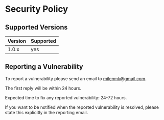 # Security Policy

## Supported Versions

| Version | Supported          |
|---------| ------------------ |
| 1.0.x   | yes                |

## Reporting a Vulnerability

To report a vulnerability please send an email to milenmk@gmail.com.

The first reply will be within 24 hours.

Expected time to fix any reported vulnerability: 24-72 hours.

If you want to be notified when the reported vulnerability is resolved, please state this explicitly in the reporting email.
